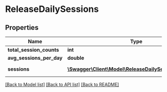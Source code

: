 # ReleaseDailySessions

## Properties
Name | Type | Description | Notes
------------ | ------------- | ------------- | -------------
**total_session_counts** | **int** |  | [optional] 
**avg_sessions_per_day** | **double** |  | [optional] 
**sessions** | [**\Swagger\Client\Model\ReleaseDailySessionsSessions[]**](ReleaseDailySessionsSessions.md) | Sessions per day. | [optional] 

[[Back to Model list]](../README.md#documentation-for-models) [[Back to API list]](../README.md#documentation-for-api-endpoints) [[Back to README]](../README.md)


